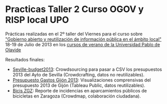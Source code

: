 Practicas Taller 2 Curso OGOV y RISP local UPO
==============================================

Prácticas realizadas en el 2º taller del Viernes para el curso sobre <a href="http://www.upo.es/olavideencarmona/export/sites/upo_carmona/documentos/2013/2013cc33.pdf">"Gobierno abierto y reutilización de información pública en el ámbito local"</a> 18-19 de Julio de 2013 en los <a href="http://www.upo.es/olavideencarmona/cursos_de_verano/">cursos de verano de la Universidad Pablo de Olavide</a>

Resultados finales: 
* <a href="http://crowdcrafting.org/app/seville-budget13">Seville-budget2013</a>: Crowdsourcing para pasar a CSV los presupuestos 2013 del Ayto de Sevilla (Crowdcrafting, datos no reutilizables).
* <a href="http://public.tableausoftware.com/views/PresupuestoGastosGijon2013/Vistazo">Presupuesto Gastos Gijón 2013</a>: Visualizaciones comprensivas del presupuesto 2013 de Gijón (Tableau Public, datos reutilizables).
* <a href="https://biciszgz.crowdmap.com/">Bicis ZGZ</a>: Reporte de incidencias en aparcamientos públicos de bicicletas en Zaragoza (Crowdmap, colaboración ciudadana).
